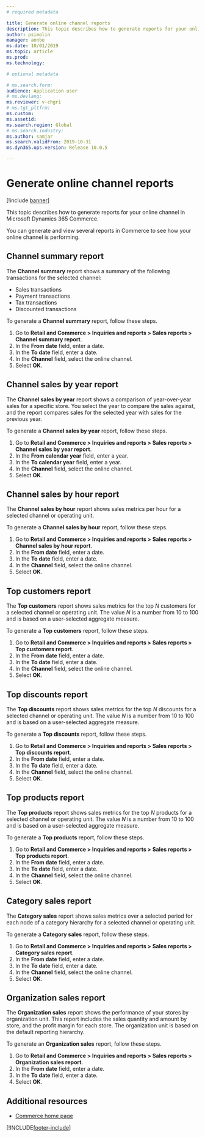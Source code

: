 ```yaml
---
# required metadata

title: Generate online channel reports
description: This topic describes how to generate reports for your online channel in Microsoft Dynamics 365 Commerce.
author: psimolin
manager: annbe
ms.date: 10/01/2019
ms.topic: article
ms.prod: 
ms.technology: 

# optional metadata

# ms.search.form: 
audience: Application user
# ms.devlang: 
ms.reviewer: v-chgri
# ms.tgt_pltfrm: 
ms.custom: 
ms.assetid: 
ms.search.region: Global
# ms.search.industry: 
ms.author: samjar
ms.search.validFrom: 2019-10-31
ms.dyn365.ops.version: Release 10.0.5

---
```

# Generate online channel reports

[!include [banner](includes/banner.md)]

This topic describes how to generate reports for your online channel in Microsoft Dynamics 365 Commerce.

You can generate and view several reports in Commerce to see how your online channel is performing.

## Channel summary report

The **Channel summary** report shows a summary of the following transactions for the selected channel:

- Sales transactions
- Payment transactions
- Tax transactions
- Discounted transactions

To generate a **Channel summary** report, follow these steps.

1. Go to **Retail and Commerce \> Inquiries and reports \> Sales reports \> Channel summary report**.
1. In the **From date** field, enter a date.
1. In the **To date** field, enter a date.
1. In the **Channel** field, select the online channel.
1. Select **OK**.
 
## Channel sales by year report 

The **Channel sales by year** report shows a comparison of year-over-year sales for a specific store. You select the year to compare the sales against, and the report compares sales for the selected year with sales for the previous year.

To generate a **Channel sales by year** report, follow these steps.

1. Go to **Retail and Commerce \> Inquiries and reports \> Sales reports \> Channel sales by year report**.
1. In the **From calendar year** field, enter a year.
1. In the **To calendar year** field, enter a year.
1. In the **Channel** field, select the online channel.
1. Select **OK**.

## Channel sales by hour report

The **Channel sales by hour** report shows sales metrics per hour for a selected channel or operating unit.

To generate a **Channel sales by hour** report, follow these steps.

1. Go to **Retail and Commerce \> Inquiries and reports \> Sales reports \> Channel sales by hour report**.
1. In the **From date** field, enter a date.
1. In the **To date** field, enter a date.
1. In the **Channel** field, select the online channel.
1. Select **OK**.

## Top customers report

The **Top customers** report shows sales metrics for the top *N* customers for a selected channel or operating unit. The value *N* is a number from 10 to 100 and is based on a user-selected aggregate measure.

To generate a **Top customers** report, follow these steps.

1. Go to **Retail and Commerce \> Inquiries and reports \> Sales reports \> Top customers report**.
1. In the **From date** field, enter a date.
1. In the **To date** field, enter a date.
1. In the **Channel** field, select the online channel.
1. Select **OK**.

## Top discounts report

The **Top discounts** report shows sales metrics for the top *N* discounts for a selected channel or operating unit. The value *N* is a number from 10 to 100 and is based on a user-selected aggregate measure.

To generate a **Top discounts** report, follow these steps.

1. Go to **Retail and Commerce \> Inquiries and reports \> Sales reports \> Top discounts report**.
1. In the **From date** field, enter a date.
1. In the **To date** field, enter a date.
1. In the **Channel** field, select the online channel.
1. Select **OK**.

## Top products report

The **Top products** report shows sales metrics for the top *N* products for a selected channel or operating unit. The value *N* is a number from 10 to 100 and is based on a user-selected aggregate measure.

To generate a **Top products** report, follow these steps.

1. Go to **Retail and Commerce \> Inquiries and reports \> Sales reports \> Top products report**.
1. In the **From date** field, enter a date.
1. In the **To date** field, enter a date.
1. In the **Channel** field, select the online channel.
1. Select **OK**.

## Category sales report

The **Category sales** report shows sales metrics over a selected period for each node of a category hierarchy for a selected channel or operating unit.

To generate a **Category sales** report, follow these steps.

1. Go to **Retail and Commerce \> Inquiries and reports \> Sales reports \> Category sales report**.
1. In the **From date** field, enter a date.
1. In the **To date** field, enter a date.
1. In the **Channel** field, select the online channel.
1. Select **OK**.

## Organization sales report

The **Organization sales** report shows the performance of your stores by organization unit. This report includes the sales quantity and amount by store, and the profit margin for each store. The organization unit is based on the default reporting hierarchy.

To generate an **Organization sales** report, follow these steps.

1. Go to **Retail and Commerce \> Inquiries and reports \> Sales reports \> Organization sales report**.
1. In the **From date** field, enter a date.
1. In the **To date** field, enter a date.
1. Select **OK**.

## Additional resources

- [Commerce home page](../retail/index.md)


[!INCLUDE[footer-include](../includes/footer-banner.md)]
